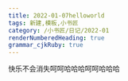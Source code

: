 ```yaml
---
title: 2022-01-07helloworld
tags: 新建,模板,小书匠
category: /小书匠/日记/2022-01
renderNumberedHeading: true
grammar_cjkRuby: true
---
```



快乐不会消失呵呵哈哈哈呵呵哈哈哈